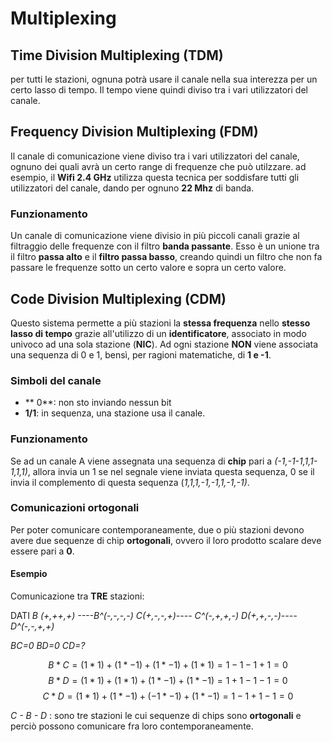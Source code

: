 # Multiplexing

## Time Division Multiplexing (TDM)

per tutti le stazioni, ognuna potrà usare il canale nella sua interezza per un certo lasso di tempo.
Il tempo viene quindi diviso tra i vari utilizzatori del canale.

## Frequency Division Multiplexing (FDM)

Il canale di  comunicazione viene diviso tra i vari utilizzatori del canale, ognuno dei quali avrà un certo range di frequenze che può utilzzare.
ad esempio, il **Wifi 2.4 GHz** utilizza questa tecnica per soddisfare tutti gli utilizzatori del canale, dando per ognuno **22 Mhz** di banda.

### Funzionamento

Un canale di comunicazione viene divisio in più piccoli canali grazie al filtraggio delle frequenze con il filtro **banda passante**.
Esso è un unione tra il filtro **passa alto** e il **filtro passa basso**, creando quindi un filtro che non fa passare le frequenze sotto un certo valore e sopra un certo valore.


## Code Division Multiplexing (CDM)

Questo sistema permette a più stazioni la **stessa frequenza** nello **stesso lasso di tempo** grazie all'utilizzo di un **identificatore**, associato in modo univoco ad una sola stazione (**NIC**).
Ad ogni stazione **NON** viene associata una sequenza di 0 e 1, bensì, per ragioni matematiche, di **1 e -1**.


### Simboli del canale

-  ** 0**: non sto inviando nessun bit
- **1/1**:  in sequenza, una stazione usa il canale.



### Funzionamento 

Se ad un canale A viene assegnata una sequenza di **chip** pari a *(-1,-1-1,1,1-1,1,1)*, allora invia un 1 se nel segnale viene inviata questa sequenza, 0 se il invia il complemento di questa sequenza (*1,1,1,-1,-1,1,-1,-1)*.	


### Comunicazioni ortogonali

Per poter comunicare contemporaneamente, due o più stazioni devono avere due sequenze di chip **ortogonali**, ovvero il loro prodotto scalare deve essere pari a **0**.

#### Esempio
Comunicazione tra **TRE** stazioni:

DATI
*B (+,++,+)	----B^(-,-,-,-)*
*C(+,-,-,+)---- C^(-,+,+,-)*
*D(+,+,-,-)----D^(-,-,+,+)*

 *BC=0*
*BD=0*
*CD=?*

$$ B*C = (1*1)+(1*-1)+(1*-1)+(1*1) = 1-1-1+1 = 0$$
$$ B*D = (1*1)+(1*1)+(1*-1)+(1*-1) = 1+1-1-1 = 0$$
$$ C*D = (1*1)+(1*-1)+(-1*-1)+(1*-1) = 1-1+1-1 = 0$$


*C - B - D* : sono tre stazioni le cui sequenze di chips sono **ortogonali** e perciò possono comunicare fra loro contemporaneamente.

	


